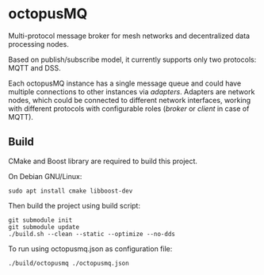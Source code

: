 octopusMQ
=========

Multi-protocol message broker for mesh networks and decentralized data processing nodes.

Based on publish/subscribe model, it currently supports only two protocols: MQTT and DSS. 

Each octopusMQ instance has a single message queue and could have multiple connections to other instances via *adapters*. Adapters are network nodes, which could be connected to different network interfaces, working with different protocols with configurable roles (*broker* or *client* in case of MQTT).

Build
-----

CMake and Boost library are required to build this project.

On Debian GNU/Linux:
```
sudo apt install cmake libboost-dev
```

Then build the project using build script:
```
git submodule init
git submodule update
./build.sh --clean --static --optimize --no-dds
```

To run using octopusmq.json as configuration file:
```
./build/octopusmq ./octopusmq.json
```
